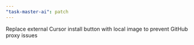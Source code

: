 ```yaml
---
"task-master-ai": patch
---
```


Replace external Cursor install button with local image to prevent GitHub proxy issues
